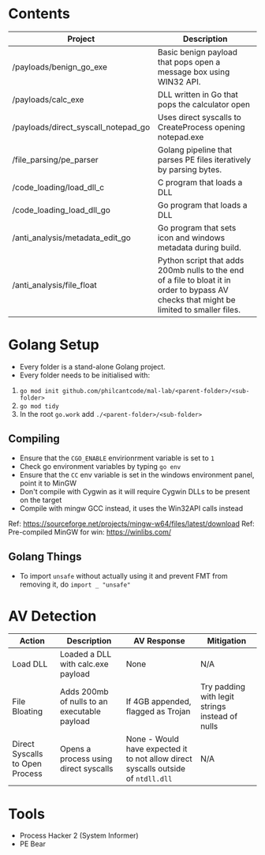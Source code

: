 # Contents

| Project | Description |
|----------|----------|
| /payloads/benign_go_exe | Basic benign payload that pops open a message box using WIN32 API.  |
| /payloads/calc_exe | DLL written in Go that pops the calculator open |
| /payloads/direct_syscall_notepad_go | Uses direct syscalls to CreateProcess opening notepad.exe | 
| /file_parsing/pe_parser | Golang pipeline that parses PE files iteratively by parsing bytes. |
| /code_loading/load_dll_c | C program that loads a DLL |
| /code_loading_load_dll_go | Go program that loads a DLL |
| /anti_analysis/metadata_edit_go | Go program that sets icon and windows metadata during build. |
| /anti_analysis/file_float | Python script that adds 200mb nulls to the end of a file to bloat it in order to bypass AV checks that might be limited to smaller files. |

# Golang Setup

- Every folder is a stand-alone Golang project.
- Every folder needs to be initialised with:

1. `go mod init github.com/philcantcode/mal-lab/<parent-folder>/<sub-folder>`
2. `go mod tidy`
3. In the root `go.work` add `./<parent-folder>/<sub-folder>` 

## Compiling

- Ensure that the `CGO_ENABLE` envirionrment variable is set to `1`
- Check go environment variables by typing `go env`
- Ensure that the `CC` env variable is set in the windows environment panel, point it to MinGW
- Don't compile with Cygwin as it will require Cygwin DLLs to be present on the target
- Compile with mingw GCC instead, it uses the Win32API calls instead

Ref: https://sourceforge.net/projects/mingw-w64/files/latest/download
Ref: Pre-compiled MinGW for win: https://winlibs.com/

## Golang Things

- To import `unsafe` without actually using it and prevent FMT from removing it, do `import _ "unsafe"`

# AV Detection

| Action | Description | AV Response | Mitigation |
|----------|----------|----------|----------|
| Load DLL | Loaded a DLL with calc.exe payload | None | N/A |
| File Bloating | Adds 200mb of nulls to an executable payload | If 4GB appended, flagged as Trojan | Try padding with legit strings instead of nulls |
| Direct Syscalls to Open Process | Opens a process using direct syscalls | None - Would have expected it to not allow direct syscalls outside of `ntdll.dll` | N/A |

# Tools

- Process Hacker 2 (System Informer)
- PE Bear